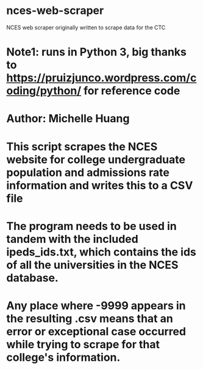 # nces-web-scraper
NCES web scraper originally written to scrape data for the CTC


# Note1: runs in Python 3, big thanks to https://pruizjunco.wordpress.com/coding/python/ for reference code 
# Author: Michelle Huang 
# This script scrapes the NCES website for college undergraduate population and admissions rate information and writes this to a CSV file
# The program needs to be used in tandem with the included ipeds_ids.txt, which contains the ids of all the universities in the NCES database.
# Any place where -9999 appears in the resulting .csv means that an error or exceptional case occurred while trying to scrape for that college's information.
